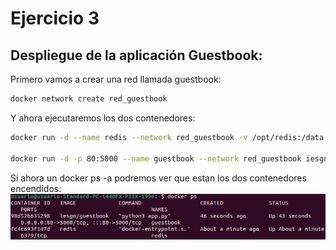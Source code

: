 # Ejercicio 3
## Despliegue de la aplicación Guestbook:
Primero vamos a crear una red llamada guestbook:
```bash
docker network create red_guestbook
```
Y ahora ejecutaremos los dos contenedores:
```bash
docker run -d --name redis --network red_guestbook -v /opt/redis:/data redis redis-server --appendonly yes

docker run -d -p 80:5000 --name guestbook --network red_guestbook iesgn/guestbook
```
Si ahora un docker ps -a podremos ver que estan los dos contenedores encendidos:  
![foto docker](https://github.com/AlvaroAMGX/Practica_Docker/blob/main/Imagenes/docker21.png)

